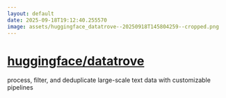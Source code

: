```yaml
---
layout: default
date: 2025-09-18T19:12:40.255570
image: assets/huggingface_datatrove--20250918T145804259--cropped.png
---
```


# [huggingface/datatrove](https://github.com/huggingface/datatrove)

process, filter, and deduplicate large-scale text data with customizable pipelines
